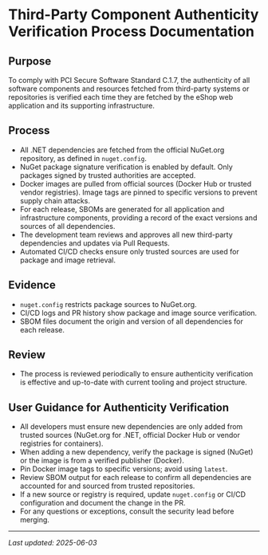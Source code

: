 # Third-Party Component Authenticity Verification Process Documentation

## Purpose
To comply with PCI Secure Software Standard C.1.7, the authenticity of all software components and resources fetched from third-party systems or repositories is verified each time they are fetched by the eShop web application and its supporting infrastructure.

## Process
- All .NET dependencies are fetched from the official NuGet.org repository, as defined in `nuget.config`.
- NuGet package signature verification is enabled by default. Only packages signed by trusted authorities are accepted.
- Docker images are pulled from official sources (Docker Hub or trusted vendor registries). Image tags are pinned to specific versions to prevent supply chain attacks.
- For each release, SBOMs are generated for all application and infrastructure components, providing a record of the exact versions and sources of all dependencies.
- The development team reviews and approves all new third-party dependencies and updates via Pull Requests.
- Automated CI/CD checks ensure only trusted sources are used for package and image retrieval.

## Evidence
- `nuget.config` restricts package sources to NuGet.org.
- CI/CD logs and PR history show package and image source verification.
- SBOM files document the origin and version of all dependencies for each release.

## Review
- The process is reviewed periodically to ensure authenticity verification is effective and up-to-date with current tooling and project structure.

## User Guidance for Authenticity Verification

- All developers must ensure new dependencies are only added from trusted sources (NuGet.org for .NET, official Docker Hub or vendor registries for containers).
- When adding a new dependency, verify the package is signed (NuGet) or the image is from a verified publisher (Docker).
- Pin Docker image tags to specific versions; avoid using `latest`.
- Review SBOM output for each release to confirm all dependencies are accounted for and sourced from trusted repositories.
- If a new source or registry is required, update `nuget.config` or CI/CD configuration and document the change in the PR.
- For any questions or exceptions, consult the security lead before merging.

---
_Last updated: 2025-06-03_
